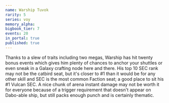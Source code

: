 ```yaml
---
name: Warship Tuvok
rarity: 5
series: voy
memory_alpha:
bigbook_tier: 7
events: 20
in_portal: true
published: true
---
```


Thanks to a slew of traits including two megas, Warship has hit twenty bonus events which gives him plenty of chances to anchor your shuttles or even sneak in a Galaxy crafting node here and there. His top 10 SEC rank may not be the catbird seat, but it's closer to #1 than it would be for any other skill and SEC is the most common Faction seat; a good place to sit his #1 Vulcan SEC. A nice chunk of arena instant damage may not be worth it for everyone because of a trigger requirement that doesn't appear on Dabo-able ship, but still packs enough punch and is certainly thematic.
